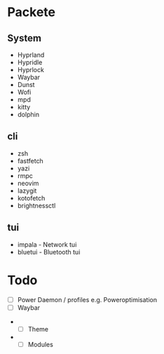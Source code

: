 # Packete
## System
- Hyprland
- Hypridle
- Hyprlock
- Waybar
- Dunst
- Wofi
- mpd 
- kitty
- dolphin

## cli 
- zsh 
- fastfetch
- yazi 
- rmpc
- neovim
- lazygit
- kotofetch
- brightnessctl

## tui 
- impala - Network tui 
- bluetui - Bluetooth tui

# Todo
- [ ] Power Daemon / profiles e.g. Poweroptimisation
- [ ] Waybar 
- - [ ] Theme 
- - [ ] Modules
